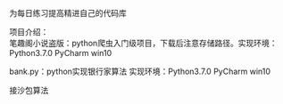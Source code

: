 为每日练习提高精进自己的代码库

项目介绍：  
笔趣阁小说盗版：python爬虫入门级项目，下载后注意存储路径。实现环境：Python3.7.0 PyCharm win10   
  
bank.py：python实现银行家算法  实现环境：Python3.7.0 PyCharm win10  

接沙包算法

